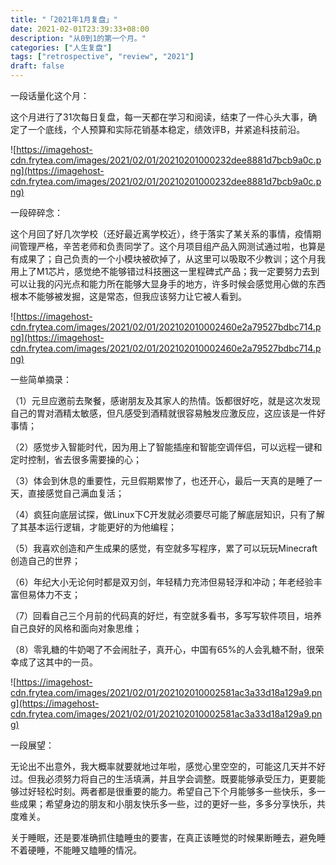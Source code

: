 ```yaml
---
title: "「2021年1月复盘」"
date: 2021-02-01T23:39:33+08:00
description: "从0到1的第一个月。"
categories: ["人生复盘"]
tags: ["retrospective", "review", "2021"]
draft: false
---
```


一段话量化这个月：

这个月进行了31次每日复盘，每一天都在学习和阅读，结束了一件心头大事，确定了一个底线，个人预算和实际花销基本稳定，绩效评B，并紧追科技前沿。

![https://imagehost-cdn.frytea.com/images/2021/02/01/20210201000232dee8881d7bcb9a0c.png](https://imagehost-cdn.frytea.com/images/2021/02/01/20210201000232dee8881d7bcb9a0c.png)

一段碎碎念：

这个月回了好几次学校（还好最近离学校近），终于落实了某关系的事情，疫情期间管理严格，辛苦老师和负责同学了。这个月项目组产品入网测试通过啦，也算是有成果了；自己负责的一个小模块被砍掉了，从这里可以吸取不少教训；这个月我用上了M1芯片，感觉绝不能够错过科技圈这一里程碑式产品；我一定要努力去到可以让我的闪光点和能力所在能够大显身手的地方，许多时候会感觉用心做的东西根本不能够被发掘，这是常态，但我应该努力让它被人看到。

![https://imagehost-cdn.frytea.com/images/2021/02/01/202102010002460e2a79527bdbc714.png](https://imagehost-cdn.frytea.com/images/2021/02/01/202102010002460e2a79527bdbc714.png)

一些简单摘录：

（1）元旦应邀前去聚餐，感谢朋友及其家人的热情。饭都很好吃，就是这次发现自己的胃对酒精太敏感，但凡感受到酒精就很容易触发应激反应，这应该是一件好事情；

（2）感觉步入智能时代，因为用上了智能插座和智能空调伴侣，可以远程一键和定时控制，省去很多需要操的心；

（3）体会到休息的重要性，元旦假期累惨了，也还开心，最后一天真的是睡了一天，直接感觉自己满血复活；

（4）疯狂向底层试探，做Linux下C开发就必须要尽可能了解底层知识，只有了解了其基本运行逻辑，才能更好的为他编程；

（5）我喜欢创造和产生成果的感觉，有空就多写程序，累了可以玩玩Minecraft创造自己的世界；

（6）年纪大小无论何时都是双刃剑，年轻精力充沛但易轻浮和冲动；年老经验丰富但易体力不支；

（7）回看自己三个月前的代码真的好烂，有空就多看书，多写写软件项目，培养自己良好的风格和面向对象思维；

（8）零乳糖的牛奶喝了不会闹肚子，真开心，中国有65%的人会乳糖不耐，很荣幸成了这其中的一员。

![https://imagehost-cdn.frytea.com/images/2021/02/01/202102010002581ac3a33d18a129a9.png](https://imagehost-cdn.frytea.com/images/2021/02/01/202102010002581ac3a33d18a129a9.png)

一段展望：

无论出不出意外，我大概率就要就地过年啦，感觉心里空空的，可能这几天并不好过。但我必须努力将自己的生活填满，并且学会调整。既要能够承受压力，更要能够过好轻松时刻。两者都是很重要的能力。希望自己下个月能够多一些快乐，多一些成果；希望身边的朋友和小朋友快乐多一些，过的更好一些，多多分享快乐，共度难关。

关于睡眠，还是要准确抓住瞌睡虫的要害，在真正该睡觉的时候果断睡去，避免睡不着硬睡，不能睡又瞌睡的情况。